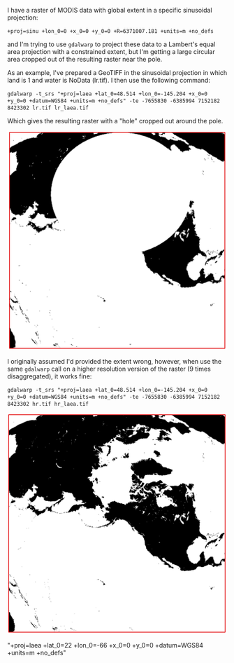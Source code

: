 I have a raster of MODIS data with global extent in a specific sinusoidal projection:

```
+proj=sinu +lon_0=0 +x_0=0 +y_0=0 +R=6371007.181 +units=m +no_defs 
```

and I'm trying to use `gdalwarp` to project these data to a Lambert's equal area projection with a constrained extent, but I'm getting a large circular area cropped out of the resulting raster near the pole.

As an example, I've prepared a GeoTIFF in the sinusoidal projection in which land is 1 and water is NoData (lr.tif). I then use the following command:


```
gdalwarp -t_srs "+proj=laea +lat_0=48.514 +lon_0=-145.204 +x_0=0 +y_0=0 +datum=WGS84 +units=m +no_defs" -te -7655830 -6385994 7152182 8423302 lr.tif lr_laea.tif
```

Which gives the resulting raster with a "hole" cropped out around the pole.

![](lr.png)

I originally assumed I'd provided the extent wrong, however, when use the same `gdalwarp` call on a higher resolution version of the raster (9 times disaggregated), it works fine:

```
gdalwarp -t_srs "+proj=laea +lat_0=48.514 +lon_0=-145.204 +x_0=0 +y_0=0 +datum=WGS84 +units=m +no_defs" -te -7655830 -6385994 7152182 8423302 hr.tif hr_laea.tif
```

![](hr.png)

"+proj=laea +lat_0=22 +lon_0=-66 +x_0=0 +y_0=0 +datum=WGS84 +units=m +no_defs"